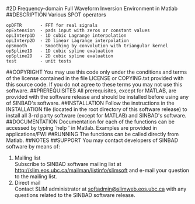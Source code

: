 #2D Frequency-domain Full Waveform Inversion Environment in Matlab
##DESCRIPTION
Various SPOT operators<br />

    opDFTR       - FFT for real signals
    opExtension  - pads input with zeros or constant values
    opLInterp1D  - 1D cubic Lagrange interpolation
    opLInterp2D  - 2D linear Lagrange interpolation
    opSmooth     - Smoothing by convolution with triangular kernel
    opSpline1D   - 1D cubic spline evaluation
    opSpline2D   - 2D cubic spline evaluation
    test         - unit tests
##COPYRIGHT
You may use this code only under the conditions and terms of the
    license contained in the file LICENSE or COPYING.txt provided with
    this source code. If you do not agree to these terms you may not
    use this software.
##PREREQUISITES
All prerequisites, except for MATLAB, are provided with the
    software release and should be installed before using any of
    SINBAD's software.
##INSTALLATION
Follow the instructions in the INSTALLATION file (located in the
    root directory of this software release) to install all 3-rd party
    software (except for MATLAB) and SINBAD's software.
##DOCUMENTATION
Documentation for each of the functions can be accessed by typing `help <function>' in Matlab. 
    Examples are provided in applications/FWI 
##RUNNING
The functions can be called directly from Matlab. 
##NOTES
##SUPPORT
You may contact developers of SINBAD software by means of:

1. Mailing list<br />
      Subscribe to SINBAD software mailing list at
      <http://slim.eos.ubc.ca/mailman/listinfo/slimsoft> and e-mail your
      question to the mailing list.
2. Direct mail<br />
      Contact SLIM administrator at <softadmin@slimweb.eos.ubc.ca> with any
      questions related to the SINBAD software release.